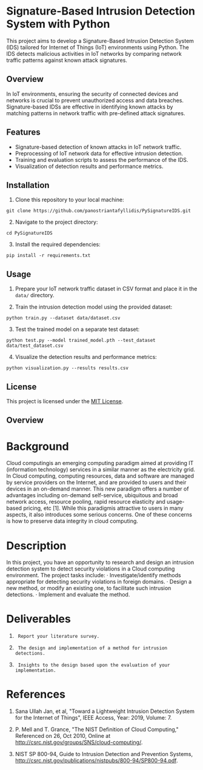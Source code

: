 # Signature-Based Intrusion Detection System with Python

This project aims to develop a Signature-Based Intrusion Detection System (IDS) tailored for Internet of Things (IoT) environments using Python. The IDS detects malicious activities in IoT networks by comparing network traffic patterns against known attack signatures.

## Overview

In IoT environments, ensuring the security of connected devices and networks is crucial to prevent unauthorized access and data breaches. Signature-based IDSs are effective in identifying known attacks by matching patterns in network traffic with pre-defined attack signatures.

## Features

- Signature-based detection of known attacks in IoT network traffic.
- Preprocessing of IoT network data for effective intrusion detection.
- Training and evaluation scripts to assess the performance of the IDS.
- Visualization of detection results and performance metrics.

## Installation

1. Clone this repository to your local machine:

```
git clone https://github.com/panostriantafyllidis/PySignatureIDS.git
```

2. Navigate to the project directory:

```
cd PySignatureIDS
```

3. Install the required dependencies:

```
pip install -r requirements.txt
```

## Usage

1. Prepare your IoT network traffic dataset in CSV format and place it in the `data/` directory.

2. Train the intrusion detection model using the provided dataset:

```
python train.py --dataset data/dataset.csv
```

3. Test the trained model on a separate test dataset:

```
python test.py --model trained_model.pth --test_dataset data/test_dataset.csv
```

4. Visualize the detection results and performance metrics:

```
python visualization.py --results results.csv
```

## License

This project is licensed under the [MIT License](LICENSE).

## Overview

# Background

Cloud computingis an emerging computing paradigm aimed at providing IT (information technology) services in a similar manner as the electricity grid. In Cloud computing, computing resources, data and software are managed by service providers on the Internet, and are provided to users and their devices in an on-demand manner. This new paradigm offers a number of advantages including on-demand self-service, ubiquitous and broad network access, resource pooling, rapid resource elasticity and usage-based pricing, etc [1]. While this paradigmis attractive to users in many aspects, it also introduces some serious concerns. One of these concerns is how to preserve data integrity in cloud computing.

# Description

In this project, you have an opportunity to research and design an intrusion detection system to detect security violations in a Cloud computing environment. The project tasks include:
· Investigate/identify methods appropriate for detecting security violations in foreign domains.
· Design a new method, or modify an existing one, to facilitate such intrusion detections.
· Implement and evaluate the method.

# Deliverables

1.      Report your literature survey.
2.      The design and implementation of a method for intrusion detections.
3.      Insights to the design based upon the evaluation of your implementation.

# References

1. Sana Ullah Jan, et al, "Toward a Lightweight Intrusion Detection System for the Internet of Things", IEEE Access, Year: 2019, Volume: 7.

2. P. Mell and T. Grance, "The NIST Definition of Cloud Computing," Referenced on 26, Oct 2010, Online at http://csrc.nist.gov/groups/SNS/cloud-computing/.

3. NIST SP 800-94, Guide to Intrusion Detection and Prevention Systems, http://csrc.nist.gov/publications/nistpubs/800-94/SP800-94.pdf.

